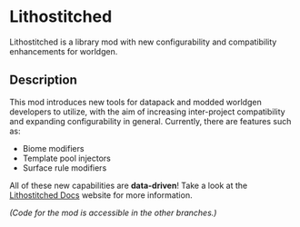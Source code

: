 # Lithostitched

Lithostitched is a library mod with new configurability and compatibility enhancements for worldgen.

## Description

This mod introduces new tools for datapack and modded worldgen developers to utilize, with the aim of increasing inter-project compatibility and expanding configurability in general. Currently, there are features such as:
- Biome modifiers
- Template pool injectors
- Surface rule modifiers

All of these new capabilities are **data-driven**! Take a look at the [Lithostitched Docs](https://lithostitched.worldgen.dev/) website for more information.


*(Code for the mod is accessible in the other branches.)*
